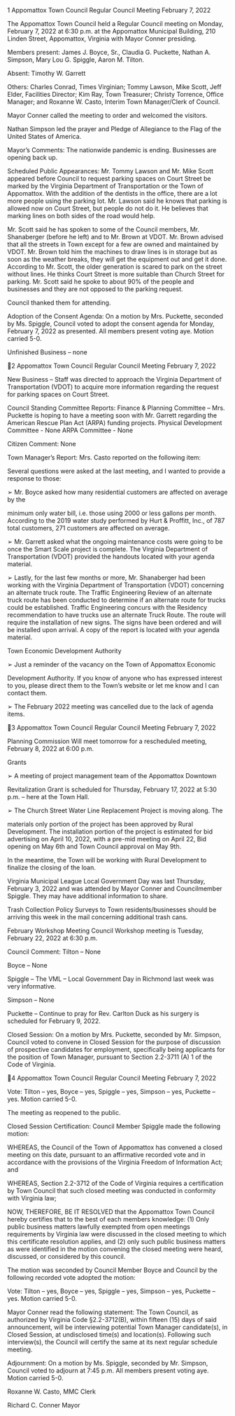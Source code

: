 1  Appomattox Town Council
Regular Council Meeting
February 7, 2022

The Appomattox Town Council held a Regular Council meeting on Monday, February 7, 2022 at
6:30 p.m. at the Appomattox Municipal Building, 210 Linden Street, Appomattox, Virginia with
Mayor Conner presiding.

Members present:  James J. Boyce, Sr., Claudia G. Puckette, Nathan A. Simpson, Mary Lou G.
Spiggle, Aaron M. Tilton.

Absent:  Timothy W. Garrett

Others:  Charles Conrad, Times Virginian; Tommy Lawson, Mike Scott, Jeff Elder, Facilities
Director; Kim Ray, Town Treasurer; Christy Torrence, Office Manager; and Roxanne W. Casto,
Interim Town Manager/Clerk of Council.

Mayor Conner called the meeting to order and welcomed the visitors.

Nathan Simpson led the prayer and Pledge of Allegiance to the Flag of the United States of
America.

Mayor’s Comments:
The nationwide pandemic is ending.  Businesses are opening back up.

Scheduled Public Appearances:
Mr. Tommy Lawson and Mr. Mike Scott appeared before Council to request parking spaces on
Court Street be marked by the Virginia Department of Transportation or the Town of
Appomattox.  With the addition of the dentists in the office, there are a lot more people using the
parking lot.  Mr. Lawson said he knows that parking is allowed now on Court Street, but people
do not do it.  He believes that marking lines on both sides of the road would help.

Mr. Scott said he has spoken to some of the Council members, Mr. Shanaberger (before he left)
and to Mr. Brown at VDOT.  Mr. Brown advised that all the streets in Town except for a few are
owned and maintained by VDOT.  Mr. Brown told him the machines to draw lines is in storage
but as soon as the weather breaks, they will get the equipment out and get it done.  According to
Mr. Scott, the older generation is scared to park on the street without lines.  He thinks Court
Street is more suitable than Church Street for parking.  Mr. Scott said he spoke to about 90% of
the people and businesses and they are not opposed to the parking request.

Council thanked them for attending.

Adoption of the Consent Agenda:
On a motion by Mrs. Puckette, seconded by Ms. Spiggle, Council voted to adopt the consent
agenda for Monday, February 7, 2022 as presented.  All members present voting aye.  Motion
carried 5-0.

Unfinished Business – none

2  Appomattox Town Council
Regular Council Meeting
February 7, 2022

New Business – Staff was directed to approach the Virginia Department of Transportation
(VDOT) to acquire more information regarding the request for parking spaces on Court Street.

Council Standing Committee Reports:
Finance & Planning Committee – Mrs. Puckette is hoping to have a meeting soon with Mr.
Garrett regarding the American Rescue Plan Act (ARPA) funding projects.
Physical Development Committee - None
ARPA Committee - None

Citizen Comment:
None

Town Manager’s Report:
Mrs. Casto reported on the following item:

Several questions were asked at the last meeting, and I wanted to provide a response to
those:

➢  Mr. Boyce asked how many residential customers are affected on average by the

minimum only water bill, i.e. those using 2000 or less gallons per month.
According to the 2019 water study performed by Hurt & Proffitt, Inc., of 787 total
customers, 271 customers are affected on average.

➢  Mr. Garrett asked what the ongoing maintenance costs were going to be once the
Smart Scale project is complete.  The Virginia Department of Transportation
(VDOT) provided the handouts located with your agenda material.

➢  Lastly, for the last few months or more, Mr. Shanaberger had been working with
the Virginia Department of Transportation (VDOT) concerning an alternate truck
route.  The Traffic Engineering Review of an alternate truck route has been
conducted to determine if an alternate route for trucks could be established.
Traffic Engineering concurs with the Residency recommendation to have trucks
use an alternate Truck Route.  The route will require the installation of new signs.
The signs have been ordered and will be installed upon arrival.  A copy of the
report is located with your agenda material.

Town Economic Development Authority

➢  Just a reminder of the vacancy on the Town of Appomattox Economic

Development Authority.  If you know of anyone who has expressed interest to
you, please direct them to the Town’s website or let me know and I can contact
them.

➢  The February 2022 meeting was cancelled due to the lack of agenda items.

3  Appomattox Town Council
Regular Council Meeting
February 7, 2022

Planning Commission
Will meet tomorrow for a rescheduled meeting, February 8, 2022 at 6:00 p.m.

Grants

➢  A meeting of project management team of the Appomattox Downtown

Revitalization Grant is scheduled for Thursday, February 17, 2022 at 5:30 p.m. –
here at the Town Hall.

➢  The Church Street Water Line Replacement Project is moving along.  The

materials only portion of the project has been approved by Rural Development.
The installation portion of the project is estimated for bid advertising on April 10,
2022, with a pre-mid meeting on April 22, Bid opening on May 6th and Town
Council approval on May 9th.

In the meantime, the Town will be working with Rural Development to finalize
the closing of the loan.

Virginia Municipal League
Local Government Day was last Thursday, February 3, 2022 and was attended by Mayor
Conner and Councilmember Spiggle.  They may have additional information to share.

Trash Collection Policy
Surveys to Town residents/businesses should be arriving this week in the mail concerning
additional trash cans.

February Workshop Meeting
Council Workshop meeting is Tuesday, February 22, 2022 at 6:30 p.m.

Council Comment:
Tilton – None

Boyce – None

Spiggle – The VML – Local Government Day in Richmond last week was very informative.

Simpson – None

Puckette – Continue to pray for Rev. Carlton Duck as his surgery is scheduled for February 9,
2022.

Closed Session:
On a motion by Mrs. Puckette, seconded by Mr. Simpson, Council voted to convene in Closed
Session for the purpose of discussion of prospective candidates for employment, specifically
being applicants for the position of Town Manager, pursuant to Section 2.2-3711 (A) 1 of the
Code of Virginia.

4  Appomattox Town Council
Regular Council Meeting
February 7, 2022

Vote:  Tilton – yes, Boyce – yes, Spiggle – yes, Simpson – yes, Puckette – yes.  Motion carried
5-0.

The meeting as reopened to the public.

Closed Session Certification:
Council Member Spiggle made the following motion:

WHEREAS, the Council of the Town of Appomattox has convened a closed meeting on this
date, pursuant to an affirmative recorded vote and in accordance with the provisions of the
Virginia Freedom of Information Act; and

WHEREAS, Section 2.2-3712 of the Code of Virginia requires a certification by Town Council
that such closed meeting was conducted in conformity with Virginia law;

NOW, THEREFORE, BE IT RESOLVED that the Appomattox Town Council hereby certifies
that to the best of each members knowledge: (1) Only public business matters lawfully exempted
from open meetings requirements by Virginia law were discussed in the closed meeting to which
this certificate resolution applies, and (2) only such public business matters as were identified in
the motion convening the closed meeting were heard, discussed, or considered by this council.

The motion was seconded by Council Member Boyce and Council by the following recorded
vote adopted the motion:

Vote:  Tilton – yes, Boyce – yes, Spiggle – yes, Simpson – yes, Puckette – yes.  Motion carried
5-0.

Mayor Conner read the following statement:
The Town Council, as authorized by Virginia Code §2.2-3712(B), within fifteen (15) days of
said announcement, will be interviewing potential Town Manager candidate(s), in Closed
Session, at undisclosed time(s) and location(s).  Following such interview(s), the Council will
certify the same at its next regular schedule meeting.

Adjournment:
On a motion by Ms. Spiggle, seconded by Mr. Simpson, Council voted to adjourn at 7:45 p.m.
All members present voting aye.  Motion carried 5-0.

Roxanne W. Casto, MMC
Clerk

Richard C. Conner
Mayor

